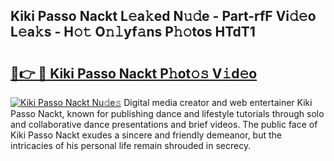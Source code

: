 ## Kiki Passo Nackt L𝚎a𝚔ed N𝚞𝚍e - Part-rfF Vi𝚍𝚎o L𝚎a𝚔s - H𝚘𝚝 O𝚗𝚕yf𝚊ns P𝚑𝚘tos HTdT1

# <h2><a href="http://kf6hvl.oniu.top/?m=Kiki+Passo+Nackt">🔗👉 🔴 Kiki Passo Nackt P𝚑ot𝚘𝚜 V𝚒d𝚎o</a></h2>

[![Kiki Passo Nackt Nu𝚍e𝚜](https://i.imgur.com/0qMVB7G.gif)](http://kf6hvl.oniu.top/?m=Kiki+Passo+Nackt)
Digital media creator and web entertainer Kiki Passo Nackt, known for publishing dance and lifestyle tutorials through solo and collaborative dance presentations and brief videos. The public face of Kiki Passo Nackt exudes a sincere and friendly demeanor, but the intricacies of his personal life remain shrouded in secrecy.  
